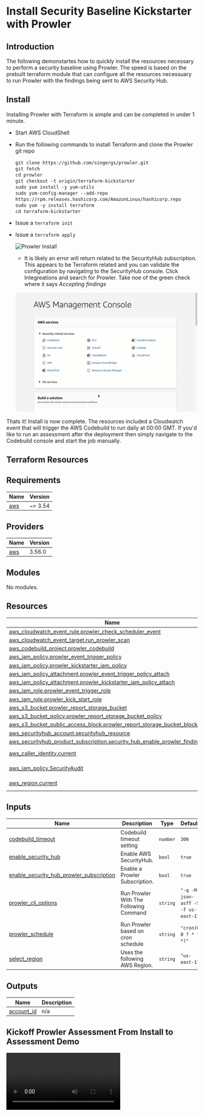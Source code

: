 # Install Security Baseline Kickstarter with Prowler

## Introduction

The following demonstartes how to quickly install the resources necessary to perform a security baseline using Prowler.  The speed is based on the prebuilt terraform module that can configure all the resources necessuary to run Prowler with the findings being sent to AWS Security Hub.

## Install

Installing Prowler with Terraform is simple and can be completed in under 1 minute.

- Start AWS CloudShell
- Run the following commands to install Terraform and clone the Prowler git repo
  ```
  git clone https://github.com/singergs/prowler.git
  git fetch
  cd prowler
  git checkout -t origin/terraform-kickstarter
  sudo yum install -y yum-utils
  sudo yum-config-manager --add-repo https://rpm.releases.hashicorp.com/AmazonLinux/hashicorp.repo
  sudo yum -y install terraform
  cd terraform-kickstarter
  ```
- Issue a `terraform init`
  
- Issue a `terraform apply`

  ![Prowler Install](docs/Prowler-Terraform-Install.gif)
  
   - It is likely an error will return related to the SecurityHub subscription.  This appears to be Terraform related and you can validate the configuration by navigating to the SecurityHub console.  Click Integreations and search for Prowler. Take noe of the green check where it says *Accepting findings*
  
  ![Prowler Subscription](docs/Validate-Prowler-Subscription.gif)


Thats it!  Install is now complete.  The resources included a Cloudwatch event that will trigger the AWS Codebuild to run daily at 00:00 GMT.  If you'd like to run an assessment after the deployment then simply navigate to the Codebuild console and start the job manually.

## Terraform Resources

## Requirements

| Name | Version |
|------|---------|
| <a name="requirement_aws"></a> [aws](#requirement\_aws) | ~> 3.54 |

## Providers

| Name | Version |
|------|---------|
| <a name="provider_aws"></a> [aws](#provider\_aws) | 3.56.0 |

## Modules

No modules.

## Resources

| Name | Type |
|------|------|
| [aws_cloudwatch_event_rule.prowler_check_scheduler_event](https://registry.terraform.io/providers/hashicorp/aws/latest/docs/resources/cloudwatch_event_rule) | resource |
| [aws_cloudwatch_event_target.run_prowler_scan](https://registry.terraform.io/providers/hashicorp/aws/latest/docs/resources/cloudwatch_event_target) | resource |
| [aws_codebuild_project.prowler_codebuild](https://registry.terraform.io/providers/hashicorp/aws/latest/docs/resources/codebuild_project) | resource |
| [aws_iam_policy.prowler_event_trigger_policy](https://registry.terraform.io/providers/hashicorp/aws/latest/docs/resources/iam_policy) | resource |
| [aws_iam_policy.prowler_kickstarter_iam_policy](https://registry.terraform.io/providers/hashicorp/aws/latest/docs/resources/iam_policy) | resource |
| [aws_iam_policy_attachment.prowler_event_trigger_policy_attach](https://registry.terraform.io/providers/hashicorp/aws/latest/docs/resources/iam_policy_attachment) | resource |
| [aws_iam_policy_attachment.prowler_kickstarter_iam_policy_attach](https://registry.terraform.io/providers/hashicorp/aws/latest/docs/resources/iam_policy_attachment) | resource |
| [aws_iam_role.prowler_event_trigger_role](https://registry.terraform.io/providers/hashicorp/aws/latest/docs/resources/iam_role) | resource |
| [aws_iam_role.prowler_kick_start_role](https://registry.terraform.io/providers/hashicorp/aws/latest/docs/resources/iam_role) | resource |
| [aws_s3_bucket.prowler_report_storage_bucket](https://registry.terraform.io/providers/hashicorp/aws/latest/docs/resources/s3_bucket) | resource |
| [aws_s3_bucket_policy.prowler_report_storage_bucket_policy](https://registry.terraform.io/providers/hashicorp/aws/latest/docs/resources/s3_bucket_policy) | resource |
| [aws_s3_bucket_public_access_block.prowler_report_storage_bucket_block_public](https://registry.terraform.io/providers/hashicorp/aws/latest/docs/resources/s3_bucket_public_access_block) | resource |
| [aws_securityhub_account.securityhub_resource](https://registry.terraform.io/providers/hashicorp/aws/latest/docs/resources/securityhub_account) | resource |
| [aws_securityhub_product_subscription.security_hub_enable_prowler_findings](https://registry.terraform.io/providers/hashicorp/aws/latest/docs/resources/securityhub_product_subscription) | resource |
| [aws_caller_identity.current](https://registry.terraform.io/providers/hashicorp/aws/latest/docs/data-sources/caller_identity) | data source |
| [aws_iam_policy.SecurityAudit](https://registry.terraform.io/providers/hashicorp/aws/latest/docs/data-sources/iam_policy) | data source |
| [aws_region.current](https://registry.terraform.io/providers/hashicorp/aws/latest/docs/data-sources/region) | data source |

## Inputs

| Name | Description | Type | Default | Required |
|------|-------------|------|---------|:--------:|
| <a name="input_codebuild_timeout"></a> [codebuild\_timeout](#input\_codebuild\_timeout) | Codebuild timeout setting | `number` | `300` | no |
| <a name="input_enable_security_hub"></a> [enable\_security\_hub](#input\_enable\_security\_hub) | Enable AWS SecurityHub. | `bool` | `true` | no |
| <a name="input_enable_security_hub_prowler_subscription"></a> [enable\_security\_hub\_prowler\_subscription](#input\_enable\_security\_hub\_prowler\_subscription) | Enable a Prowler Subscription. | `bool` | `true` | no |
| <a name="input_prowler_cli_options"></a> [prowler\_cli\_options](#input\_prowler\_cli\_options) | Run Prowler With The Following Command | `string` | `"-q -M json-asff -S -f us-east-1"` | no |
| <a name="input_prowler_schedule"></a> [prowler\_schedule](#input\_prowler\_schedule) | Run Prowler based on cron schedule | `string` | `"cron(0 0 ? * * *)"` | no |
| <a name="input_select_region"></a> [select\_region](#input\_select\_region) | Uses the following AWS Region. | `string` | `"us-east-1"` | no |

## Outputs

| Name | Description |
|------|-------------|
| <a name="output_account_id"></a> [account\_id](#output\_account\_id) | n/a |

## Kickoff Prowler Assessment From Install to Assessment Demo

  ![Prowler Install](docs/Demo.m4v)


